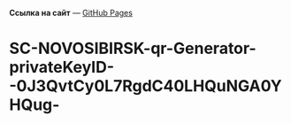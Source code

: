 **Ссылка на сайт** — [GitHub Pages](https://rocan5.github.io/QR-For-Yandex/)
# SC-NOVOSIBIRSK-qr-Generator-privateKeyID--0J3QvtCy0L7RgdC40LHQuNGA0YHQug-
